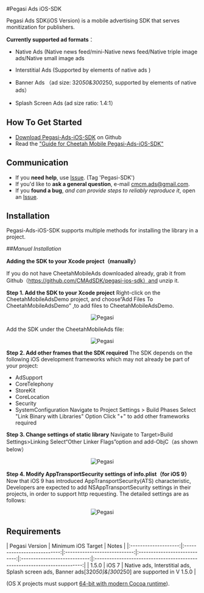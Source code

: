 #Pegasi Ads iOS-SDK



Pegasi Ads SDK(iOS Version) is a mobile advertising SDK that serves monitization for publishers. 


**Currently supported ad formats**：

- Native Ads (Native news feed/mini-Native news feed/Native triple image ads/Native small image ads

- Interstitial Ads (Supported by  elements of native ads )

- Banner Ads （ad size: 320*50&300*250, supported by elements of native ads）

- Splash Screen Ads (ad size ratio: 1.4:1）



## How To Get Started

- [Download Pegasi-Ads-iOS-SDK](https://github.com/CMAdSDK/pegasi-ios-sdk)  on Github 
- Read the ["Guide for Cheetah Mobile Pegasi-Ads-iOS-SDK" ](https://github.com/CMAdSDK/pegasi-ios-sdk/blob/master/Documents/IntergrationGuideForSDK.pdf)


## Communication

- If you **need help**, use [ Issue](https://github.com/CMAdSDK/pegasi-ios-sdk/issues). (Tag 'Pegasi-SDK')
- If you'd like to **ask a general question**, e-mail [cmcm.ads@gmail.com](mailto:cmcm.ads@gmail.com).
- If you **found a bug**, _and can provide steps to reliably reproduce it_, open an [Issue](https://github.com/CMAdSDK/pegasi-ios-sdk/issues).



## Installation
Pegasi-Ads-iOS-SDK supports multiple methods for installing the library in a project.

##*Manual Installation*

**Adding the SDK to your Xcode project（manually）**

If you do not have CheetahMobileAds downloaded already, grab it from  Github（https://github.com/CMAdSDK/pegasi-ios-sdk）and unzip it. 

**Step 1. Add the SDK to your Xcode project**
Right-click on the CheetahMobileAdsDemo project, and choose“Add Files To CheetahMobileAdsDemo” ,to add files to CheetahMobileAdsDemo.
<p align="center" >
  <img src="http://www.cmcm.com/images/front/cms-title.png" alt="Pegasi" title="Pegasi">
</p>
Add the SDK under the CheetahMobileAds file:
<p align="center" >
  <img src="http://www.cmcm.com/images/front/cms-title.png" alt="Pegasi" title="Pegasi">
</p>

**Step 2. Add other frames that the SDK required**
The SDK depends on the following iOS development frameworks which may not already be part of your project:
- AdSupport
- CoreTelephony
- StoreKit
- 	CoreLocation
- Security
- SystemConfiguration
Navigate to Project Settings > Build Phases
Select "Link Binary with Libraries" Option
Click "+" to add other frameworks required

**Step 3. Change settings of static library**
Navigate to Target>Build Settings>Linking
Select“Other Linker Flags”option and add-ObjC（as shown below）	
<p align="center" >
  <img src="http://www.cmcm.com/images/front/cms-title.png" alt="Pegasi" title="Pegasi">
</p>

**Step 4. Modify AppTransportSecurity settings of info.plist（for iOS 9）**
Now that iOS 9 has introduced AppTransportSecurity(ATS) characteristic, Developers are expected to add NSAppTransportSecurity settings in their projects, in order to support http requesting. The detailed settings are as follows:
<p align="center" >
  <img src="http://www.cmcm.com/images/front/cms-title.png" alt="Pegasi" title="Pegasi">
</p>







## Requirements

| Pegasi Version | Minimum iOS Target | Notes  | 
|:--------------------:|:---------------------------:|:----------------------------:|:----------------------------:|:----------------------------:|:-------------------------------------------------------------------------:|
| 1.5.0 | iOS 7  |  Native ads,   Interstitial ads,  Splash screen ads, Banner ads[320*50]&[300*250] are supported in V 1.5.0 | 

(OS X projects must support [64-bit with modern Cocoa runtime](https://developer.apple.com/library/mac/#documentation/Cocoa/Conceptual/ObjCRuntimeGuide/Articles/ocrtVersionsPlatforms.html)).


